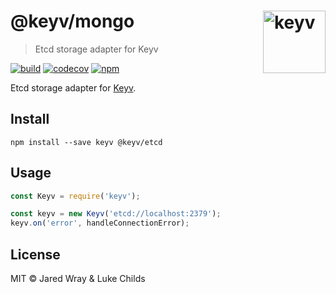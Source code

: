 # @keyv/mongo [<img width="100" align="right" src="https://jaredwray.com/images/keyv.svg" alt="keyv">](https://github.com/jaredwra/keyv)

> Etcd storage adapter for Keyv

[![build](https://github.com/jaredwray/keyv/actions/workflows/tests.yaml/badge.svg)](https://github.com/jaredwray/keyv/actions/workflows/tests.yaml)
[![codecov](https://codecov.io/gh/jaredwray/keyv/branch/master/graph/badge.svg?token=bRzR3RyOXZ)](https://codecov.io/gh/jaredwray/keyv)
[![npm](https://img.shields.io/npm/v/@keyv/etcd.svg)](https://www.npmjs.com/package/@keyv/etcd)

Etcd storage adapter for [Keyv](https://github.com/jaredwray/keyv).

## Install

```shell
npm install --save keyv @keyv/etcd
```

## Usage

```js
const Keyv = require('keyv');

const keyv = new Keyv('etcd://localhost:2379');
keyv.on('error', handleConnectionError);
```

## License

MIT © Jared Wray & Luke Childs
